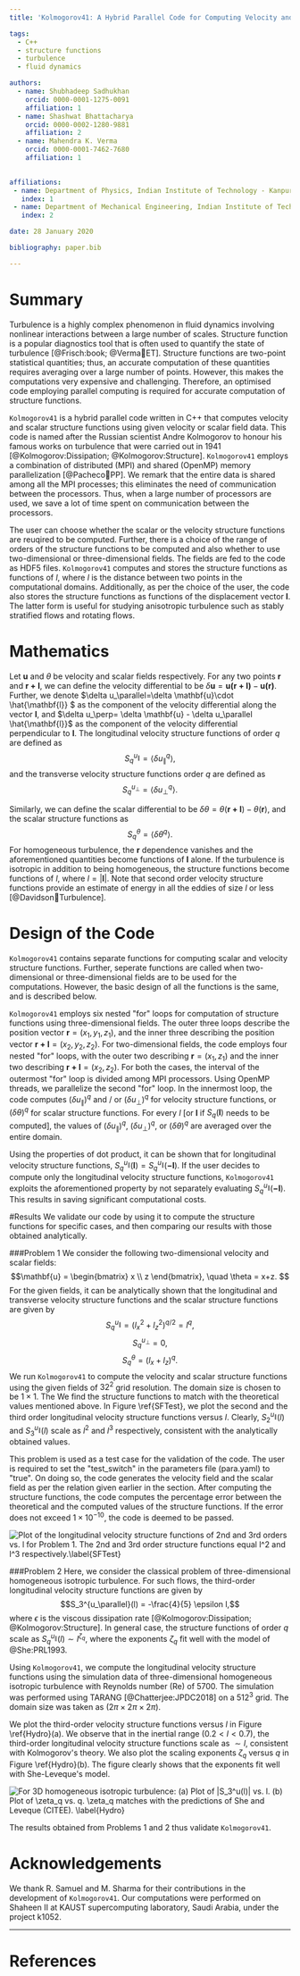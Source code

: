 ```yaml
---
title: 'Kolmogorov41: A Hybrid Parallel Code for Computing Velocity and Scalar Structure Functions'

tags:
  - C++
  - structure functions
  - turbulence
  - fluid dynamics

authors:
  - name: Shubhadeep Sadhukhan
    orcid: 0000-0001-1275-0091
    affiliation: 1
  - name: Shashwat Bhattacharya
    orcid: 0000-0002-1280-9881
    affiliation: 2
  - name: Mahendra K. Verma
    orcid: 0000-0001-7462-7680
    affiliation: 1
  

affiliations:
 - name: Department of Physics, Indian Institute of Technology - Kanpur
   index: 1
 - name: Department of Mechanical Engineering, Indian Institute of Technology - Kanpur
   index: 2

date: 28 January 2020

bibliography: paper.bib

---
```


# Summary

Turbulence is a highly complex phenomenon in fluid dynamics involving nonlinear interactions between a large number of scales. Structure function is a popular diagnostics tool that is often used to quantify the state of turbulence [@Frisch:book; @Verma:book:ET].  Structure functions are two-point statistical quantities; thus, an accurate computation of these quantities requires averaging over a large number of points. However, this makes the computations very expensive and challenging. Therefore, an optimised code employing parallel computing is required for accurate computation of structure functions.  

 ``Kolmogorov41`` is a hybrid parallel code written in C++ that computes velocity and scalar structure functions using given velocity or scalar field data. This code is named after the Russian scientist Andre Kolmogorov to honour his famous works on turbulence that were carried out in 1941 [@Kolmogorov:Dissipation; @Kolmogorov:Structure]. ``Kolmogorov41`` employs a combination of distributed (MPI) and shared (OpenMP) memory parallelization [@Pacheco:book:PP]. We remark that the entire data is shared among all the MPI processes; this eliminates the need of communication between the processors. Thus, when a large number of processors are used, we save a lot of time spent on communication between the processors. 
 
 The user can choose whether the scalar or the velocity structure functions are reuqired to be computed. Further, there is a choice of the range of orders of the structure functions to be computed and also whether to use two-dimensional or three-dimensional fields. The fields are fed to the code as HDF5 files. 
 ``Kolmogorov41`` computes and stores the structure functions as functions of $l$, where $l$ is the distance between two points in the computational domains. Additionally, as per the choice of the user, the code also stores the structure functions as functions of the displacement vector $\mathbf{l}$. The latter form is useful for studying anisotropic turbulence such as stably stratified flows and rotating flows.  


# Mathematics

Let $\mathbf{u}$ and $\theta$ be velocity and scalar fields respectively. For any two points $\mathbf{r}$ and $\mathbf{r+l}$, we can define the velocity differential to be $\delta \mathbf{u} = \mathbf{u(r+l)}-\mathbf{u(r)}$. Further, we denote $\delta u_\parallel=\delta \mathbf{u}\cdot \hat{\mathbf{l}} $ as the component of the velocity differential along the vector $\mathbf{l}$, and $\delta u_\perp= \delta \mathbf{u} - \delta u_\parallel \hat{\mathbf{l}}$ as the component of the velocity differential perpendicular to $\mathbf{l}$. The longitudinal velocity structure functions of order $q$ are defined as
$$ S_q^{u_\parallel} = \langle \delta u_\parallel^q \rangle,$$ and the transverse velocity structure functions order $q$ are defined as $$ S_q^{u_\perp} = \langle \delta u_\perp^q \rangle. $$ 

Similarly, we can define the scalar differential to be $\delta \theta = \theta (\mathbf{r+l}) - \theta(\mathbf{r})$, and the scalar structure functions as $$ S_q^\theta = \langle \delta \theta^q\rangle. $$
For homogeneous turbulence, the $\mathbf{r}$ dependence vanishes and the aforementioned quantities become functions of $\mathbf{l}$ alone. If the turbulence is isotropic in addition to being homogeneous, the structure functions become functions of $l$, where $l=|\mathbf{l}|$. Note that second order velocity structure functions provide an estimate of energy in all the eddies of size $l$ or less [@Davidson:book:Turbulence]. 

# Design of the Code

``Kolmogorov41`` contains separate functions for computing scalar and velocity structure functions. Further, seperate functions are called when two-dimensional or three-dimensional fields are to be used for the computations. However, the basic design of all the functions is the same, and is described below.

`Kolmogorov41` employs six nested "for" loops for computation of structure functions using three-dimensional fields. The outer three loops describe the position vector $\mathbf{r}=(x_1,y_1,z_1)$, and the inner three describing the position vector $\mathbf{r+l}=(x_2,y_2,z_2)$. For two-dimensional fields, the code employs four nested "for" loops, with the outer two describing $\mathbf{r}=(x_1,z_1)$ and the inner two describing $\mathbf{r+l}=(x_2,z_2)$. For both the cases, the interval of the outermost "for" loop is divided among MPI processors. Using OpenMP threads, we parallelize the second "for" loop. In the innermost loop, the code computes $(\delta u_\parallel)^q$ and / or $(\delta u_\perp)^q$ for velocity structure functions, or $(\delta \theta)^q$ for scalar structure functions. For every $l$ [or $\mathbf{l}$ if $S_q(\mathbf{l})$ needs to be computed], the values of $(\delta u_\parallel)^q$, $(\delta u_\perp)^q$, or $(\delta \theta)^q$ are averaged over the entire domain. 

Using the properties of dot product, it can be shown that for longitudinal velocity structure functions, $S_q^{u_\parallel}(\mathbf{l})= S_q^{u_\parallel}(\mathbf{-l})$. If the user decides to compute only the longitudinal velocity structure functions, `Kolmogorov41` exploits the aforementioned property by not separately evaluating $S_q^{u_\parallel}(\mathbf{-l})$. This results in saving significant computational costs.    

 
#Results
We validate our code by using it to compute the structure functions for specific cases, and then comparing our results with those obtained analytically.

###Problem 1
We consider the following two-dimensional velocity and scalar fields:
$$\mathbf{u} = 
\begin{bmatrix} 
x \\ z
\end{bmatrix}, \quad \theta = x+z.
$$
For the given fields, it can be analytically shown that the longitudinal and transverse velocity structure functions and the scalar structure functions are given by 
$$S_q^{u_\parallel} = (l_x^2 + l_z^2)^{q/2} = l^q,$$
$$S_q^{u_\perp} = 0,$$
$$S_q^\theta = (l_x+l_z)^q.$$
We run ``Kolmogorov41`` to compute the velocity and scalar structure functions using the given fields of $32^2$ grid resolution. The domain size is chosen to be $1 \times 1$. The We find the structure functions to match with the theoretical values mentioned above. In Figure \ref{SFTest}, we plot the second and the third order longitudinal velocity structure functions versus $l$. Clearly, $S_2^{u_\parallel}(l)$ and $S_3^{u_\parallel}(l)$ scale as $l^2$ and $l^3$ respectively, consistent with the analytically obtained values. 

This problem is used as a test case for the validation of the code. The user is required to set the "test_switch" in the parameters file (para.yaml) to "true". On doing so, the code generates the velocity field and the scalar field as per the relation given earlier in the section. After computing the structure functions, the code computes the percentage error between the theoretical and the computed values of the structure functions. If the error does not exceed $1\times 10^{-10}$, the code is deemed to be passed.

![Plot of the longitudinal velocity structure functions of 2nd and 3rd orders vs. $l$ for Problem 1. The 2nd and 3rd order structure functions equal $l^2$ and $l^3$ respectively.\label{SFTest}](SF_test.png)


###Problem 2
Here, we consider the classical problem of three-dimensional homogeneous isotropic turbulence. For such flows, the third-order longitudinal velocity structure functions are given by
$$S_3^{u_\parallel}(l) = -\frac{4}{5} \epsilon l,$$
where $\epsilon$ is the viscous dissipation rate [@Kolmogorov:Dissipation; @Kolmogorov:Structure]. In general case, the structure functions of order $q$ scale as $S_q^{u_\parallel}(l) \sim l^{\zeta_q}$, where the exponents $\zeta_q$ fit well with the model of @She:PRL1993.  

Using ``Kolmogorov41``, we compute the longitudinal velocity structure functions using the simulation data of three-dimensional homogeneous isotropic turbulence with Reynolds number (Re) of 5700. The simulation was performed using TARANG [@Chatterjee:JPDC2018] on a $512^3$ grid. The domain size was taken as ($2\pi \times 2\pi \times 2\pi$). 

We plot the third-order velocity structure functions versus $l$ in Figure \ref{Hydro}(a). We observe that in the inertial range ($0.2<l<0.7$), the third-order longitudinal velocity structure functions scale as $\sim l$, consistent with Kolmogorov's theory. We also plot the scaling exponents $\zeta_q$ versus $q$ in Figure \ref{Hydro}(b). The figure clearly shows that the exponents fit well with She-Leveque's model. 

![For 3D homogeneous isotropic turbulence: (a) Plot of $|S_3^u(l)|$ vs. $l$. (b) Plot of $\zeta_q$ vs. $q$. $\zeta_q$ matches with the predictions of She and Leveque (CITEE). \label{Hydro}](Hydro.png)

The results obtained from Problems 1 and 2 thus validate ``Kolmogorov41``.  


# Acknowledgements

We thank R. Samuel and M. Sharma for their contributions in the development of ``Kolmogorov41``. Our computations were performed on Shaheen II at KAUST supercomputing laboratory, Saudi Arabia, under the project k1052. 

---

# References

